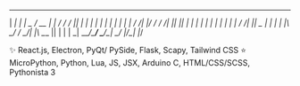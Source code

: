 ______ _     _____ _____  _   __  ___  _   _ 
|  ___| |   |  _  /  __ \| | / / /   || | | |
| |_  | |   | | | | /  \/| |/ / / /| || |_| |
|  _| | |   | | | | |    |    \/ /_| ||  _  |
| |   | |___\ \_/ / \__/\| |\  \___  || | | |
\_|   \_____/\___/ \____/\_| \_/   |_/\_| |_/

✨ React.js, Electron, PyQt/ PySide, 
Flask, Scapy, Tailwind CSS
⭐ MicroPython, Python, Lua, 
JS, JSX, Arduino C, HTML/CSS/SCSS, Pythonista 3
